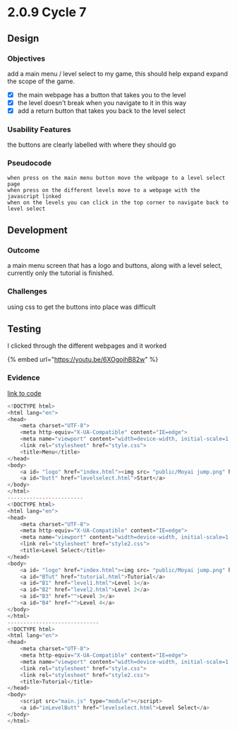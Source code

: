 # 2.0.9 Cycle 7

## Design

### Objectives

add a main menu / level select to my game, this should help expand expand the scope of the game.

* [x] the main webpage has a button that takes you to the level
* [x] the level doesn't break when you navigate to it in this way
* [x] add a return button that takes you back to the level select

### Usability Features

the buttons are clearly labelled with where they should go

### Pseudocode

```
when press on the main menu button move the webpage to a level select page
when press on the different levels move to a webpage with the javascript linked
when on the levels you can click in the top corner to navigate back to level select
```

## Development

### Outcome

a main menu screen that has a logo and buttons, along with a level select, currently only the tutorial is finished.

### Challenges

using css to get the buttons into place was difficult

## Testing

I clicked through the different webpages and it worked

{% embed url="https://youtu.be/6XOgoihB82w" %}

### Evidence

[link to code](https://github.com/Ca-Hay/CollisionDetection3D)

```javascript
<!DOCTYPE html>
<html lang="en">
<head>
    <meta charset="UTF-8">
    <meta http-equiv="X-UA-Compatible" content="IE=edge">
    <meta name="viewport" content="width=device-width, initial-scale=1.0">
    <link rel="stylesheet" href="style.css">
    <title>Menu</title>
</head>
<body>
    <a id= "logo" href="index.html"><img src= "public/Moyai jump.png" height="100%" width="100%"></a>
    <a id="butt" href="levelselect.html">Start</a>
</body>
</html>
------------------------
<!DOCTYPE html>
<html lang="en">
<head>
    <meta charset="UTF-8">
    <meta http-equiv="X-UA-Compatible" content="IE=edge">
    <meta name="viewport" content="width=device-width, initial-scale=1.0">
    <link rel="stylesheet" href="style2.css">
    <title>Level Select</title>
</head>
<body>
    <a id= "logo" href="index.html"><img src= "public/Moyai jump.png" height="100%" width="100%"></a>
    <a id="BTut" href="tutorial.html">Tutorial</a>
    <a id="B1" href="level1.html">Level 1</a>
    <a id="B2" href="level2.html">Level 2</a>
    <a id="B3" href="">Level 3</a>
    <a id="B4" href="">Level 4</a>
</body>
</html>
-----------------------------
<!DOCTYPE html>
<html lang="en">
<head>
    <meta charset="UTF-8">
    <meta http-equiv="X-UA-Compatible" content="IE=edge">
    <meta name="viewport" content="width=device-width, initial-scale=1.0">
    <link rel="stylesheet" href="style.css">
    <link rel="stylesheet" href="style2.css">
    <title>Tutorial</title>
</head>
<body>
    <script src="main.js" type="module"></script>
    <a id="inLevelButt" href="levelselect.html">Level Select</a>
</body>
</html>
```
